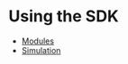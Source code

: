 <!--
parent:
  order: false
-->

# Using the SDK

- [Modules](../../x/README.md)
- [Simulation](../building-modules/simulator.md)
